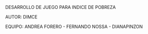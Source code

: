 DESARROLLO DE JUEGO PARA INDICE DE POBREZA

AUTOR: DIMCE

EQUIPO: ANDREA FORERO - FERNANDO NOSSA - DIANAPINZON

